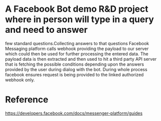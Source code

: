 ﻿# A Facebook Bot demo R&D project where in person will type in a query and need to answer
  few standard questions.Collecting answers to that questions Facebook Messaging platform
  calls webhook providing the payload to our server which could then be used for further
  processing the entered data.
  The payload data is then extracted and then used to hit a third party API server that is
  fetching the possible conditions depending upon the answers provided by the user during
  dialog with the bot.
  During whole process facebook ensures request is being provided to the linked authorized
  webhook only.
# Reference
  https://developers.facebook.com/docs/messenger-platform/guides


